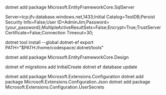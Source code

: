 
dotnet add package Microsoft.EntityFrameworkCore.SqlServer

Server=tcp:jfv.database.windows.net,1433;Initial Catalog=TestDB;Persist Security Info=False;User ID=AdminJim;Password={your_password};MultipleActiveResultSets=False;Encrypt=True;TrustServerCertificate=False;Connection Timeout=30;


dotnet tool install --global dotnet-ef
    export PATH="$PATH:/home/codespace/.dotnet/tools"

dotnet add package Microsoft.EntityFrameworkCore.Design

dotnet ef migrations add InitialCreate
dotnet ef database update 

dotnet add package Microsoft.Extensions.Configuration
dotnet add package Microsoft.Extensions.Configuration.Json
dotnet add package Microsoft.Extensions.Configuration.UserSecrets
